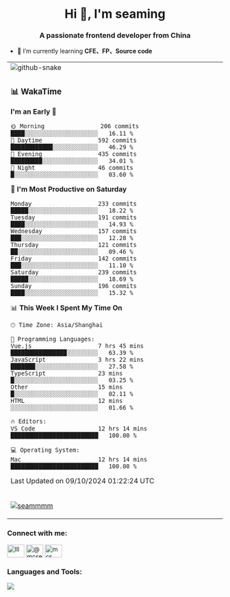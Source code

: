 <h1 align="center">Hi 👋, I'm seaming</h1>
<h3 align="center">A passionate frontend developer from China</h3>

- 🌱 I’m currently learning **CFE、FP、Source code**

<div align="center">

<table>

<tr><td>
  <img alt="github-snake" src="profile-snake-contrib/github-user-contribution.svg"/>
</td></tr>

<tr><td>

### 📊 WakaTime

<!--START_SECTION:waka-->
**I'm an Early 🐤** 

```text
🌞 Morning                206 commits         ████░░░░░░░░░░░░░░░░░░░░░   16.11 % 
🌆 Daytime                592 commits         ████████████░░░░░░░░░░░░░   46.29 % 
🌃 Evening                435 commits         █████████░░░░░░░░░░░░░░░░   34.01 % 
🌙 Night                  46 commits          █░░░░░░░░░░░░░░░░░░░░░░░░   03.60 % 
```
📅 **I'm Most Productive on Saturday** 

```text
Monday                   233 commits         █████░░░░░░░░░░░░░░░░░░░░   18.22 % 
Tuesday                  191 commits         ████░░░░░░░░░░░░░░░░░░░░░   14.93 % 
Wednesday                157 commits         ███░░░░░░░░░░░░░░░░░░░░░░   12.28 % 
Thursday                 121 commits         ██░░░░░░░░░░░░░░░░░░░░░░░   09.46 % 
Friday                   142 commits         ███░░░░░░░░░░░░░░░░░░░░░░   11.10 % 
Saturday                 239 commits         █████░░░░░░░░░░░░░░░░░░░░   18.69 % 
Sunday                   196 commits         ████░░░░░░░░░░░░░░░░░░░░░   15.32 % 
```


📊 **This Week I Spent My Time On** 

```text
🕑︎ Time Zone: Asia/Shanghai

💬 Programming Languages: 
Vue.js                   7 hrs 45 mins       ████████████████░░░░░░░░░   63.39 % 
JavaScript               3 hrs 22 mins       ███████░░░░░░░░░░░░░░░░░░   27.58 % 
TypeScript               23 mins             █░░░░░░░░░░░░░░░░░░░░░░░░   03.25 % 
Other                    15 mins             █░░░░░░░░░░░░░░░░░░░░░░░░   02.11 % 
HTML                     12 mins             ░░░░░░░░░░░░░░░░░░░░░░░░░   01.66 % 

🔥 Editors: 
VS Code                  12 hrs 14 mins      █████████████████████████   100.00 % 

💻 Operating System: 
Mac                      12 hrs 14 mins      █████████████████████████   100.00 % 
```


 Last Updated on 09/10/2024 01:22:24 UTC
<!--END_SECTION:waka-->

</td></tr>

<tr><td>
  <p align="left"> <a href="https://github.com/ryo-ma/github-profile-trophy"><img src="https://github-profile-trophy.vercel.app/?username=seammmm" alt="seammmm" /></a> </p>
</td></tr>
</table>

<h3 align="left">Connect with me:</h3>
<p align="left">
<a href="https://dev.to/lll" target="blank"><img align="center" src="https://raw.githubusercontent.com/rahuldkjain/github-profile-readme-generator/master/src/images/icons/Social/devto.svg" alt="lll" height="30" width="40" /></a>
<a href="https://medium.com/@mcseaming" target="blank"><img align="center" src="https://raw.githubusercontent.com/rahuldkjain/github-profile-readme-generator/master/src/images/icons/Social/medium.svg" alt="@mcseaming" height="30" width="40" /></a>
<a href="https://www.leetcode.com/mcs" target="blank"><img align="center" src="https://raw.githubusercontent.com/rahuldkjain/github-profile-readme-generator/master/src/images/icons/Social/leet-code.svg" alt="mcs" height="30" width="40" /></a>
</p>

<h3 align="left">Languages and Tools:</h3>
<img align="left" src="https://skillicons.dev/icons?i=sass,ts,jest,express,nuxt,firebase,gatsby,js,vue,react,redux,docker,discord,mongodb,stackoverflow,idea,git,vscode,github,gitlab,figma,vite,svg,next,gulp,webpack,bootstrap,jquery,swift,prisma" />
